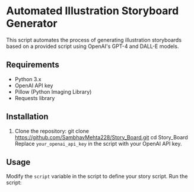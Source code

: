 # Automated Illustration Storyboard Generator

This script automates the process of generating illustration storyboards based on a provided script using OpenAI's GPT-4 and DALL-E models.

## Requirements

- Python 3.x
- OpenAI API key
- Pillow (Python Imaging Library)
- Requests library

## Installation

1. Clone the repository:
git clone https://github.com/SambhavMehta228/Story_Board.git
cd Story_Board
Replace `your_openai_api_key` in the script with your OpenAI API key.

## Usage

Modify the `script` variable in the script to define your story script.
Run the script:
